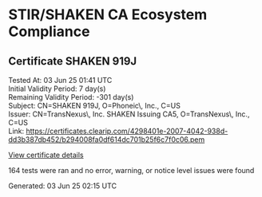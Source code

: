 # STIR/SHAKEN CA Ecosystem Compliance

## Certificate SHAKEN 919J

Tested At: 03 Jun 25 01:41 UTC\
Initial Validity Period: 7 day(s)\
Remaining Validity Period: -301 day(s)\
Subject: CN=SHAKEN 919J, O=Phoneic\\, Inc., C=US\
Issuer: CN=TransNexus\\, Inc. SHAKEN Issuing CA5, O=TransNexus\\, Inc., C=US\
Link: https://certificates.clearip.com/4298401e-2007-4042-938d-dd3b387db452/b294008fa0df614dc701b25f6c7f0c06.pem

[View certificate details](https://x509.io/?cert=MIICzTCCAnOgAwIBAgIQTaMebEN7KQcPS7eV7RhALzAKBggqhkjOPQQDAjBWMQswCQYDVQQGEwJVUzEZMBcGA1UEChMQVHJhbnNOZXh1cywgSW5jLjEsMCoGA1UEAxMjVHJhbnNOZXh1cywgSW5jLiBTSEFLRU4gSXNzdWluZyBDQTUwHhcNMjQwNzI5MjA0MTI2WhcNMjQwODA1MjA0MTI1WjA7MQswCQYDVQQGEwJVUzEWMBQGA1UEChMNUGhvbmVpYywgSW5jLjEUMBIGA1UEAxMLU0hBS0VOIDkxOUowWTATBgcqhkjOPQIBBggqhkjOPQMBBwNCAARcRkJfKDh90FVz628kB4dL39zUGvJiWeyqYNhJWiM%2FxW%2FFNWEoMiM%2BoRtkchLVAqP6YOaGFRdoPTzWXcAupf2ao4IBPDCCATgwDAYDVR0TAQH%2FBAIwADAOBgNVHQ8BAf8EBAMCB4AwHQYDVR0OBBYEFHX1MKJUfC30Cp4cK6Gt1wsjF0PwMB8GA1UdIwQYMBaAFNoAs4f4gj%2B%2FuiKiZGO19i%2FMjnXKMBcGA1UdIAQQMA4wDAYKYIZIAYb%2FCQEBBDCBpgYDVR0fBIGeMIGbMIGYoDqgOIY2aHR0cHM6Ly9hdXRoZW50aWNhdGUtYXBpLmljb25lY3Rpdi5jb20vZG93bmxvYWQvdjEvY3JsolqkWDBWMRQwEgYDVQQHDAtCcmlkZ2V3YXRlcjELMAkGA1UECAwCTkoxEzARBgNVBAMMClNUSS1QQSBDUkwxCzAJBgNVBAYTAlVTMQ8wDQYDVQQKDAZTVEktUEEwFgYIKwYBBQUHARoECjAIoAYWBDkxOUowCgYIKoZIzj0EAwIDSAAwRQIhAJrRmxTZKyhXfRM1gTY8xAMEtiKZ6QSmELkmpy1%2BE8vqAiBJ2YY7hq9Mjk%2Fs2gHE4K3bVLpFd9qU6iL%2FD5ACzzJaUA%3D%3D)

164 tests were ran and no error, warning, or notice level issues were found


Generated: 03 Jun 25 02:15 UTC